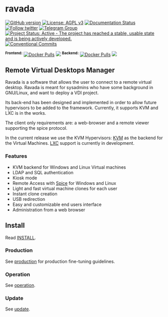 # ravada 

[![GitHub version](https://img.shields.io/badge/version-0.6.0-brightgreen.svg)](https://github.com/UPC/ravada/releases) [![License: AGPL v3](https://img.shields.io/badge/License-AGPL%20v3-blue.svg)](https://github.com/UPC/ravada/blob/master/LICENSE)
[![Documentation Status](https://readthedocs.org/projects/ravada/badge/?version=latest)](http://ravada.readthedocs.io/en/latest/?badge=latest)
[![Follow twitter](https://img.shields.io/twitter/follow/ravada_vdi.svg?style=social&label=Twitter&style=flat-square)](https://twitter.com/ravada_vdi)
[![Telegram Group](https://img.shields.io/badge/Telegram-Group-blue.svg)](https://t.me/ravadavdi)
[![Project Status: Active - The project has reached a stable, usable state and is being actively developed.](http://www.repostatus.org/badges/latest/active.svg)](http://www.repostatus.org/#active)
[![Conventional Commits](https://img.shields.io/badge/Conventional%20Commits-1.0.0-yellow.svg)](https://conventionalcommits.org)

<sup>**Frontend:**</sup><!-- [![Docker Stars](https://img.shields.io/docker/stars/ravada/front.svg?style=flat)](https://hub.docker.com/r/ravada/front/) -->
[![Docker Pulls](https://img.shields.io/docker/pulls/ravada/front.svg?style=flat)](https://hub.docker.com/r/ravada/front/)
[![](https://images.microbadger.com/badges/image/ravada/front.svg)](https://microbadger.com/images/ravada/front "Get your own image badge on microbadger.com")
<sup>**Backend:**</sup><!-- [![Docker Stars](https://img.shields.io/docker/stars/ravada/back.svg?style=flat)](https://hub.docker.com/r/ravada/back/)-->
[![Docker Pulls](https://img.shields.io/docker/pulls/ravada/back.svg?style=flat)](https://hub.docker.com/r/ravada/back/)
[![](https://images.microbadger.com/badges/image/ravada/back.svg)](https://microbadger.com/images/ravada/back "Get your own image badge on microbadger.com")

## Remote Virtual Desktops Manager

Ravada is a software that allows the user to connect to a
remote virtual desktop.
Ravada is meant for sysadmins who have some background in GNU/Linux, and want to deploy a VDI project.

Its back-end has been designed and implemented in order to allow future hypervisors to be added to the framework. Currently, it supports KVM and LXC is in the works.

The client only requirements are: a web-browser and a remote viewer supporting the spice protocol.

In the current release we use the
KVM Hypervisors: [KVM](http://www.linux-kvm.org/) as the backend for the Virtual Machines.
 [LXC](https://linuxcontainers.org/) support is currently in development.

### Features

 * KVM backend for Windows and Linux Virtual machines
 * LDAP and SQL authentication
 * Kiosk mode
 * Remote Access with [Spice](http://www.spice-space.org/) for Windows and Linux
 * Light and fast virtual machine clones for each user
 * Instant clone creation
 * USB redirection
 * Easy and customizable end users interface
 * Administration from a web browser

## Install

Read [INSTALL](http://ravada.readthedocs.io/en/latest/docs/INSTALL.html).


### Production

See [production](http://ravada.readthedocs.io/en/latest/docs/production.html)
for production fine-tuning guidelines.

### Operation

See [operation](http://ravada.readthedocs.io/en/latest/docs/operation.html).

### Update

See [update](http://ravada.readthedocs.io/en/latest/docs/update.html).
